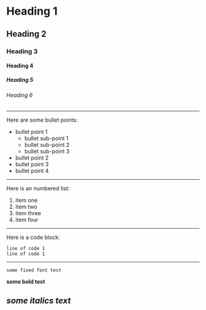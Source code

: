 # Heading 1
## Heading 2
### Heading 3
#### Heading 4
##### Heading 5
###### Heading 6
---
Here are some bullet points:
* bullet point 1
    * bullet sub-point 1
    * bullet sub-point 2
    * bullet sub-point 3
* bullet point 2
* bullet point 3
* bullet point 4
---
Here is an numbered list:
1. item one
1. item two
1. item three
1. item four
---
Here is a code block:
```
line of code 1
line of code 1
```
---
`some fixed font test`

**some bold text**

*some italics text*
---




